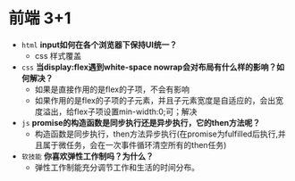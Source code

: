 # 前端 3+1
- `html` **input如何在各个浏览器下保持UI统一？**
  - css 样式覆盖
- `css` **当display:flex遇到white-space nowrap会对布局有什么样的影响？如何解决？**
  - 如果是直接作用的是flex的子项，不会有影响
  - 如果作用的是flex的子项的子元素，并且子元素宽度是自适应的，会出宽度溢出，给flex子项设置min-width:0;可；解决
- `js` **promise的构造函数是同步执行还是异步执行，它的then方法呢？** 
  - 构造函数是同步执行，then方法异步执行(在promise为fulfilled后执行,并且属于微任务，会在一次事件循环清空所有的then任务)
- `软技能` **你喜欢弹性工作制吗？为什么？**
  - 弹性工作制能充分调节工作和生活的时间分布。